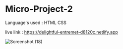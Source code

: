 # Micro-Project-2

Language's used : HTML CSS 
 
live link : https://delightful-entremet-d8120c.netlify.app

![Screenshot (18)](https://github.com/Ashh21/Micro-Project-2/assets/106957781/8650f40d-4067-451c-9a07-d9ed598827aa)
